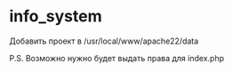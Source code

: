 # info_system
Добавить проект в /usr/local/www/apache22/data

P.S. Возможно нужно будет выдать права для index.php
